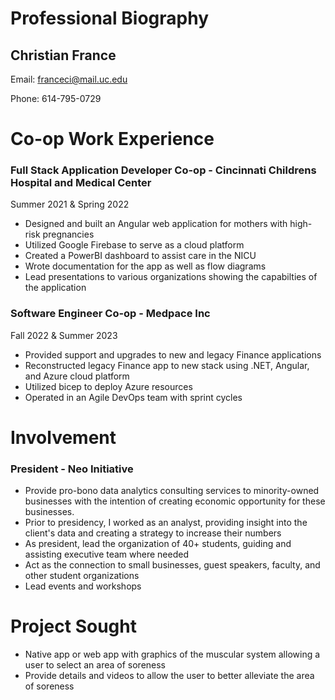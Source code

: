 # **Professional Biography**

## Christian France
Email: franceci@mail.uc.edu

Phone: 614-795-0729

# Co-op Work Experience
### Full Stack Application Developer Co-op - Cincinnati Childrens Hospital and Medical Center
Summer 2021 & Spring 2022

- Designed and built an Angular web application for mothers with high-risk pregnancies
- Utilized Google Firebase to serve as a cloud platform
- Created a PowerBI dashboard to assist care in the NICU
- Wrote documentation for the app as well as flow diagrams
- Lead presentations to various organizations showing the capabilties of the application

### Software Engineer Co-op - Medpace Inc
Fall 2022 & Summer 2023
- Provided support and upgrades to new and legacy Finance applications
- Reconstructed legacy Finance app to new stack using .NET, Angular, and Azure cloud platform
- Utilized bicep to deploy Azure resources
- Operated in an Agile DevOps team with sprint cycles

# Involvement
### President - Neo Initiative
- Provide pro-bono data analytics consulting services to minority-owned businesses with the intention of creating economic opportunity for these businesses.
- Prior to presidency, I worked as an analyst, providing insight into the client's data and creating a strategy to increase their numbers
- As president, lead the organization of 40+ students, guiding and assisting executive team where needed
- Act as the connection to small businesses, guest speakers, faculty, and other student organizations
- Lead events and workshops

# Project Sought
- Native app or web app with graphics of the muscular system allowing a user to select an area of soreness
- Provide details and videos to allow the user to better alleviate the area of soreness
